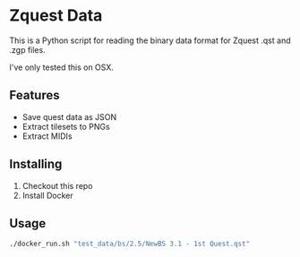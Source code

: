 # Zquest Data

This is a Python script for reading the binary data format for Zquest .qst and .zgp files.

I've only tested this on OSX.

## Features

* Save quest data as JSON
* Extract tilesets to PNGs
* Extract MIDIs

## Installing

1. Checkout this repo
1. Install Docker

## Usage

```sh
./docker_run.sh "test_data/bs/2.5/NewBS 3.1 - 1st Quest.qst"
```
